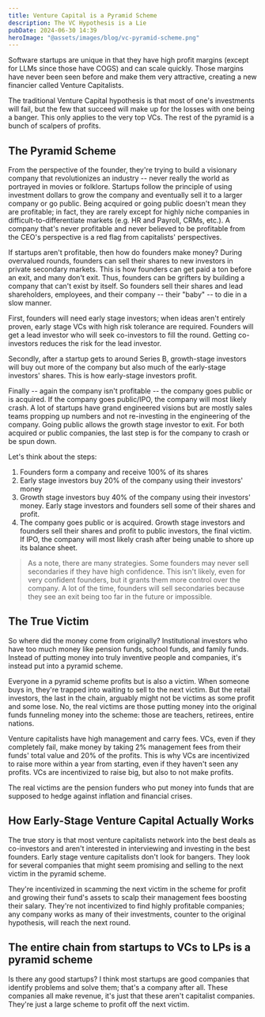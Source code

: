 ```yaml
---
title: Venture Capital is a Pyramid Scheme
description: The VC Hypothesis is a Lie
pubDate: 2024-06-30 14:39
heroImage: "@assets/images/blog/vc-pyramid-scheme.png"
---
```

Software startups are unique in that they have high profit margins (except for LLMs since those have COGS) and can
scale quickly. Those margins have never been seen before and make them very attractive, creating a new financier called
Venture Capitalists.

The traditional Venture Capital hypothesis is that most of one's investments will fail, but the few that succeed
will make up for the losses with one being a banger. This only applies to the very top VCs. The rest of the pyramid is
a bunch of scalpers of profits.

## The Pyramid Scheme

From the perspective of the founder, they're trying to build a visionary company that revolutionizes an industry --
never really the world as portrayed in movies or folklore. Startups follow the principle of using investment dollars
to grow the company and eventually sell it to a larger company or go public. Being acquired or going public doesn't mean
they are profitable; in fact, they are rarely except for highly niche companies in difficult-to-differentiate markets
(e.g. HR and Payroll, CRMs, etc.). A company that's never profitable and never believed to be profitable from the CEO's
perspective is a red flag from capitalists' perspectives.

If startups aren't profitable, then how do founders make money? During overvalued rounds, founders can sell their shares
to new investors in private secondary markets. This is how founders can get paid a ton before an exit, and many don't
exit. Thus, founders can be grifters by building a company that can't exist by itself. So founders sell their shares
and lead shareholders, employees, and their company -- their "baby" -- to die in a slow manner.

First, founders will need early stage investors; when ideas aren't entirely proven, early stage VCs with high risk
tolerance are required. Founders will get a lead investor who will seek co-investors to fill the round. Getting
co-investors reduces the risk for the lead investor.

Secondly, after a startup gets to around Series B, growth-stage investors will buy out more of the company but also
much of the early-stage investors' shares. This is how early-stage investors profit.

Finally -- again the company isn't profitable -- the company goes public or is acquired. If the company goes public/IPO,
the company will most likely crash. A lot of startups have grand engineered visions but are mostly sales teams propping
up numbers and not re-investing in the engineering of the company. Going public allows the growth stage investor to
exit. For both acquired or public companies, the last step is for the company to crash or be spun down.

Let's think about the steps:

1. Founders form a company and receive 100% of its shares
2. Early stage investors buy 20% of the company using their investors' money
3. Growth stage investors buy 40% of the company using their investors' money. Early stage investors and founders sell
   some of their shares and profit.
4. The company goes public or is acquired. Growth stage investors and founders sell their shares and profit to public
   investors, the final victim. If IPO, the company will most likely crash after being unable to shore up its balance
   sheet.

> As a note, there are many strategies. Some founders may never sell secondaries if they have high confidence. This
> isn't likely, even for very confident founders, but it grants them more control over the company. A lot of the time,
> founders will sell secondaries because they see an exit being too far in the future or impossible.

## The True Victim

So where did the money come from originally? Institutional investors who have too much money like pension funds, school
funds, and family funds. Instead of putting money into truly inventive people and companies, it's instead put into a
pyramid scheme.

Everyone in a pyramid scheme profits but is also a victim. When someone buys in, they're trapped into waiting to sell
to the next victim. But the retail investors, the last in the chain, arguably might not be victims as some profit and
some lose. No, the real victims are those putting money into the original funds funneling money into the scheme: those
are teachers, retirees, entire nations.

Venture capitalists have high management and carry fees. VCs, even if they completely fail, make money by taking 2%
management fees from their funds' total value and 20% of the profits. This is why VCs are incentivized to raise more
within a year from starting, even if they haven't seen any profits. VCs are incentivized to raise big, but also to not
make profits.

The real victims are the pension funders who put money into funds that are supposed to hedge against inflation and
financial crises.

## How Early-Stage Venture Capital Actually Works

The true story is that most venture capitalists network into the best deals as co-investors and aren't interested in
interviewing and investing in the best founders. Early stage venture capitalists don't look for bangers. They look for
several companies that might seem promising and selling to the next victim in the pyramid scheme.

They're incentivized in scamming the next victim in the scheme for profit and growing their fund's assets to scalp
their management fees boosting their salary. They're not incentivized to find highly profitable companies; any company
works as many of their investments, counter to the original hypothesis, will reach the next round.

## The entire chain from startups to VCs to LPs is a pyramid scheme

Is there any good startups? I think most startups are good companies that identify problems and solve them; that's a
company after all. These companies all make revenue, it's just that these aren't capitalist companies. They're just
a large scheme to profit off the next victim.
